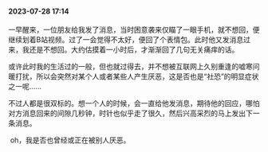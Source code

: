 #### 2023-07-28 17:14

​        一早醒来，一位朋友给我发了消息，当时困意袭来仅瞄了一眼手机，就不想回，便继续划着B站视频。过了一会觉得不太好，便回了个表情包。此时他又发消息过来，我还是不想回。大约估摸着一小时后，才渐渐回了几句无关痛痒的话。

​        或许此时我的生活过的一般，但也就过得去，并不想被互联网上久别重逢的嘘寒问暖打扰，所以会突然对某个人或者某些人产生厌恶，这是否也是“社恐”的明显症状之一呢......

​        不过人都是很双标的。想一个人的时候，会一直给他发消息，期待他的回应，哪怕对方消息回来的间隙几秒钟，时针也似乎走了很久，然后兴高采烈的马上发出下一条消息。

​        oh，我是否也曾经或正在被别人厌恶。